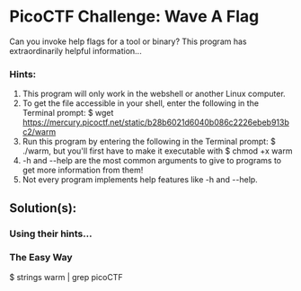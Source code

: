 # PicoCTF Challenge: Wave A Flag

Can you invoke help flags for a tool or binary? This program has extraordinarily helpful information...

### Hints:

1.  This program will only work in the webshell or another Linux computer.
2.  To get the file accessible in your shell, enter the following in the Terminal prompt: 
    $ wget https://mercury.picoctf.net/static/b28b6021d6040b086c2226ebeb913bc2/warm
3.  Run this program by entering the following in the Terminal prompt: $ ./warm, but you'll first have to make it executable with $ chmod +x warm
4.  -h and --help are the most common arguments to give to programs to get more information from them!
5.  Not every program implements help features like -h and --help.

## Solution(s):

### Using their hints...



### The Easy Way

$ strings warm | grep picoCTF
